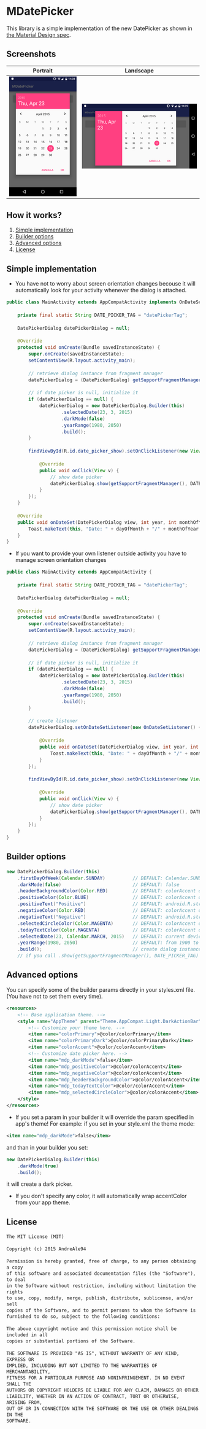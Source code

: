 # MDatePicker

This library is a simple implementation of the new DatePicker as shown in [the Material Design spec](http://www.google.com/design/spec/components/pickers.html#pickers-date-pickers).

## Screenshots
Portrait | Landscape
---- | ----
![Portrait](https://github.com/AndreAle94/MDatePicker/blob/master/Images/portrait.png) | ![Landscape](https://github.com/AndreAle94/MDatePicker/blob/master/Images/landscape.png)

## How it works?
1. [Simple implementation](#simple-implementation)
2. [Builder options](#builder-options)
3. [Advanced options](#advanced-options)
4. [License](#license)

## Simple implementation
- You have not to worry about screen orientation changes becouse it will automatically look for your activity whenever the dialog is attached.
```java
public class MainActivity extends AppCompatActivity implements OnDateSetListener {

    private final static String DATE_PICKER_TAG = "datePickerTag";

    DatePickerDialog datePickerDialog = null;

    @Override
    protected void onCreate(Bundle savedInstanceState) {
        super.onCreate(savedInstanceState);
        setContentView(R.layout.activity_main);

        // retrieve dialog instance from fragment manager
        datePickerDialog = (DatePickerDialog) getSupportFragmentManager().findFragmentByTag(DATE_PICKER_TAG);

        // if date picker is null, initialize it
        if (datePickerDialog == null) {
            datePickerDialog = new DatePickerDialog.Builder(this)
                    .selectedDate(23, 3, 2015)
                    .darkMode(false)
                    .yearRange(1980, 2050)
                    .build();
        }

        findViewById(R.id.date_picker_show).setOnClickListener(new View.OnClickListener() {

            @Override
            public void onClick(View v) {
                // show date picker
                datePickerDialog.show(getSupportFragmentManager(), DATE_PICKER_TAG);
            }
        });
    }

    @Override
    public void onDateSet(DatePickerDialog view, int year, int monthOfYear, int dayOfMonth) {
        Toast.makeText(this, "Date: " + dayOfMonth + "/" + monthOfYear + "/" + year, Toast.LENGTH_LONG).show();
    }
}
```
- If you want to provide your own listener outside activity you have to manage screen orientation changes
```java
public class MainActivity extends AppCompatActivity {

    private final static String DATE_PICKER_TAG = "datePickerTag";

    DatePickerDialog datePickerDialog = null;

    @Override
    protected void onCreate(Bundle savedInstanceState) {
        super.onCreate(savedInstanceState);
        setContentView(R.layout.activity_main);

        // retrieve dialog instance from fragment manager
        datePickerDialog = (DatePickerDialog) getSupportFragmentManager().findFragmentByTag(DATE_PICKER_TAG);

        // if date picker is null, initialize it
        if (datePickerDialog == null) {
            datePickerDialog = new DatePickerDialog.Builder(this)
                    .selectedDate(23, 3, 2015)
                    .darkMode(false)
                    .yearRange(1980, 2050)
                    .build();
        }
        
        // create listener
        datePickerDialog.setOnDateSetListener(new OnDateSetListener() {
            
            @Override
            public void onDateSet(DatePickerDialog view, int year, int monthOfYear, int dayOfMonth) {
                Toast.makeText(this, "Date: " + dayOfMonth + "/" + monthOfYear + "/" + year, Toast.LENGTH_LONG).show();
            }
        });

        findViewById(R.id.date_picker_show).setOnClickListener(new View.OnClickListener() {

            @Override
            public void onClick(View v) {
                // show date picker
                datePickerDialog.show(getSupportFragmentManager(), DATE_PICKER_TAG);
            }
        });
    }
}
```
## Builder options
```java 
new DatePickerDialog.Builder(this)
    .firstDayOfWeek(Calendar.SUNDAY)          // DEFAULT: Calendar.SUNDAY
    .darkMode(false)                          // DEFAULT: false
    .headerBackgroundColor(Color.RED)         // DEFAULT: colorAccent of your app theme
    .positiveColor(Color.BLUE)                // DEFAULT: colorAccent of your app theme
    .positiveText("Positive")                 // DEFAULT: android.R.string.ok
    .negativeColor(Color.RED)                 // DEFAULT: colorAccent of your app theme
    .negativeText("Negative")                 // DEFAULT: android.R.string.cancel
    .selectedCircleColor(Color.MAGENTA)       // DEFAULT: colorAccent of your app theme
    .todayTextColor(Color.MAGENTA)            // DEFAULT: colorAccent of your app theme
    .selectedDate(23, Calendar.MARCH, 2015)   // DEFAULT: current device date (months in java are 0 - 11)
    .yearRange(1980, 2050)                    // DEFAULT: from 1900 to 2100
    .build();                                 // create dialog instance
    // if you call .show(getSupportFragmentManager(), DATE_PICKER_TAG) it will auto build it.
```
## Advanced options
You can specify some of the builder params directly in your styles.xml file. (You have not to set them every time).
```xml
<resources>
    <!-- Base application theme. -->
    <style name="AppTheme" parent="Theme.AppCompat.Light.DarkActionBar">
        <!-- Customize your theme here. -->
        <item name="colorPrimary">@color/colorPrimary</item>
        <item name="colorPrimaryDark">@color/colorPrimaryDark</item>
        <item name="colorAccent">@color/colorAccent</item>
        <!-- Customize date picker here. -->
        <item name="mdp_darkMode">false</item>
        <item name="mdp_positiveColor">@color/colorAccent</item>
        <item name="mdp_negativeColor">@color/colorAccent</item>
        <item name="mdp_headerBackgroundColor">@color/colorAccent</item>
        <item name="mdp_todayTextColor">@color/colorAccent</item>
        <item name="mdp_selectedCircleColor">@color/colorAccent</item>
    </style>
</resources>
```
- If you set a param in your builder it will override the param specified in app's theme!
For example: if you set in your style.xml the theme mode:
```xml
<item name="mdp_darkMode">false</item>
```
and than in your builder you set:
```java 
new DatePickerDialog.Builder(this)
    .darkMode(true)
    .build();
```
it will create a dark picker.

- If you don't specify any color, it will automatically wrap accentColor from your app theme.

## License
    The MIT License (MIT)
    
    Copyright (c) 2015 AndreAle94
    
    Permission is hereby granted, free of charge, to any person obtaining a copy
    of this software and associated documentation files (the "Software"), to deal
    in the Software without restriction, including without limitation the rights
    to use, copy, modify, merge, publish, distribute, sublicense, and/or sell
    copies of the Software, and to permit persons to whom the Software is
    furnished to do so, subject to the following conditions:
    
    The above copyright notice and this permission notice shall be included in all
    copies or substantial portions of the Software.
    
    THE SOFTWARE IS PROVIDED "AS IS", WITHOUT WARRANTY OF ANY KIND, EXPRESS OR
    IMPLIED, INCLUDING BUT NOT LIMITED TO THE WARRANTIES OF MERCHANTABILITY,
    FITNESS FOR A PARTICULAR PURPOSE AND NONINFRINGEMENT. IN NO EVENT SHALL THE
    AUTHORS OR COPYRIGHT HOLDERS BE LIABLE FOR ANY CLAIM, DAMAGES OR OTHER
    LIABILITY, WHETHER IN AN ACTION OF CONTRACT, TORT OR OTHERWISE, ARISING FROM,
    OUT OF OR IN CONNECTION WITH THE SOFTWARE OR THE USE OR OTHER DEALINGS IN THE
    SOFTWARE.

